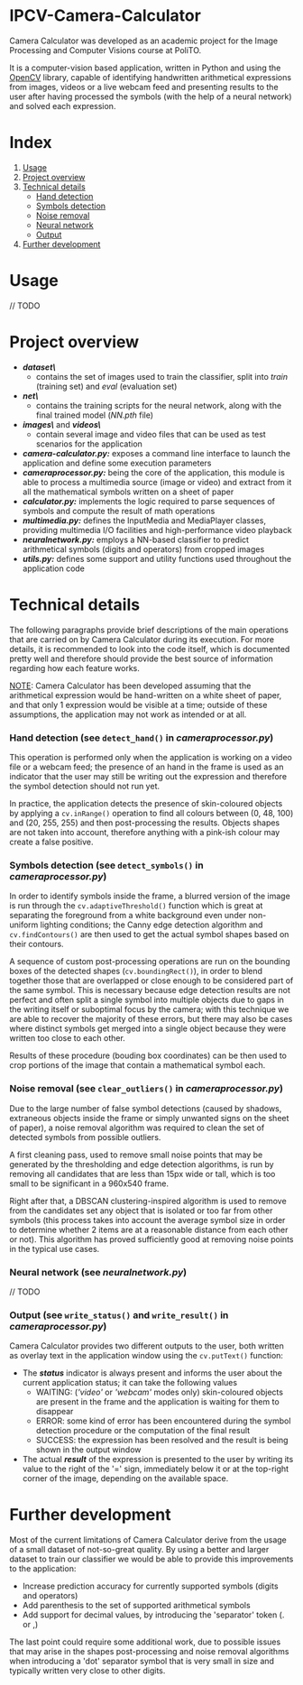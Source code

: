 # IPCV-Camera-Calculator

Camera Calculator was developed as an academic project for the Image Processing and Computer Visions course at PoliTO.

It is a computer-vision based application, written in Python and using the [OpenCV](https://opencv.org/) library, capable of identifying handwritten arithmetical expressions from images, videos or a live webcam feed and presenting results to the user after having processed the symbols (with the help of a neural network) and solved each expression.

# Index
1. [Usage](#Usage)
2. [Project overview](#Project-overview)
3. [Technical details](#Technical-details)
   - [Hand detection](#Hand-detection)
   - [Symbols detection](#Symbols-detection)
   - [Noise removal](#Noise-removal)
   - [Neural network](#Neural-network)
   - [Output](#Output)
4. [Further development](#Further-development)

# Usage

// TODO

# Project overview

* ***dataset\\***
  * contains the set of images used to train the classifier, split into *train* (training set) and *eval* (evaluation set)
* ***net\\***
  * contains the training scripts for the neural network, along with the final trained model (*NN.pth* file)
* ***images\\*** and ***videos\\***
  * contain several image and video files that can be used as test scenarios for the application
* ***camera-calculator.py:*** exposes a command line interface to launch the application and define some execution parameters
* ***cameraprocessor.py:*** being the core of the application, this module is able to process a multimedia source (image or video) and extract from it all the mathematical symbols written on a sheet of paper
* ***calculator.py:*** implements the logic required to parse sequences of symbols and compute the result of math operations
* ***multimedia.py:*** defines the InputMedia and MediaPlayer classes, providing multimedia I/O facilities and high-performance video playback
* ***neuralnetwork.py:*** employs a NN-based classifier to predict arithmetical symbols (digits and operators) from cropped images
* ***utils.py:*** defines some support and utility functions used throughout the application code


# Technical details

The following paragraphs provide brief descriptions of the main operations that are carried on by Camera Calculator during its execution.
For more details, it is recommended to look into the code itself, which is documented pretty well and therefore should provide the best source of information regarding how each feature works.

<ins>NOTE</ins>: Camera Calculator has been developed assuming that the arithmetical expression would be hand-written on a white sheet of paper, and that only 1 expression would be visible at a time; outside of these assumptions, the application may not work as intended or at all.

### Hand detection (see `detect_hand()` in *cameraprocessor.py*)

This operation is performed only when the application is working on a video file or a webcam feed; the presence of an hand in the frame is used as an indicator that the user may still be writing out the expression and therefore the symbol detection should not run yet.

In practice, the application detects the presence of skin-coloured objects by applying a `cv.inRange()` operation to find all colours between (0, 48, 100) and (20, 255, 255) and then post-processing the results. Objects shapes are not taken into account, therefore anything with a pink-ish colour may create a false positive.

### Symbols detection (see `detect_symbols()` in *cameraprocessor.py*)

In order to identify symbols inside the frame, a blurred version of the image is run through the `cv.adaptiveThreshold()` function which is great at separating the foreground from a white background even under non-uniform lighting conditions; the Canny edge detection algorithm and `cv.findContours()` are then used to get the actual symbol shapes based on their contours.

A sequence of custom post-processing operations are run on the bounding boxes of the detected shapes (`cv.boundingRect()`), in order to blend together those that are overlapped or close enough to be considered part of the same symbol. This is necessary because edge detection results are not perfect and often split a single symbol into multiple objects due to gaps in the writing itself or suboptimal focus by the camera; with this technique we are able to recover the majority of these errors, but there may also be cases where distinct symbols get merged into a single object because they were written too close to each other.

Results of these procedure (bouding box coordinates) can be then used to crop portions of the image that contain a mathematical symbol each.

### Noise removal (see `clear_outliers()` in *cameraprocessor.py*)

Due to the large number of false symbol detections (caused by shadows, extraneous objects inside the frame or simply unwanted signs on the sheet of paper), a noise removal algorithm was required to clean the set of detected symbols from possible outliers.

A first cleaning pass, used to remove small noise points that may be generated by the thresholding and edge detection algorithms, is run by removing all candidates that are less than 15px wide or tall, which is too small to be significant in a 960x540 frame.

Right after that, a DBSCAN clustering-inspired algorithm is used to remove from the candidates set any object that is isolated or too far from other symbols (this process takes into account the average symbol size in order to determine whether 2 items are at a reasonable distance from each other or not). This algorithm has proved sufficiently good at removing noise points in the typical use cases.

### Neural network (see *neuralnetwork.py*)

// TODO

### Output (see `write_status()` and `write_result()` in *cameraprocessor.py*)

Camera Calculator provides two different outputs to the user, both written as overlay text in the application window using the `cv.putText()` function:
* The ***status*** indicator is always present and informs the user about the current application status; it can take the following values
  * WAITING: (*'video'* or *'webcam'* modes only) skin-coloured objects are present in the frame and the application is waiting for them to disappear
  * ERROR: some kind of error has been encountered during the symbol detection procedure or the computation of the final result
  * SUCCESS: the expression has been resolved and the result is being shown in the output window
* The actual ***result*** of the expression is presented to the user by writing its value to the right of the '=' sign, immediately below it or at the top-right corner of the image, depending on the available space.

# Further development

Most of the current limitations of Camera Calculator derive from the usage of a small dataset of not-so-great quality. By using a better and larger dataset to train our classifier we would be able to provide this improvements to the application:
* Increase prediction accuracy for currently supported symbols (digits and operators)
* Add parenthesis to the set of supported arithmetical symbols
* Add support for decimal values, by introducing the 'separator' token (. or ,)

The last point could require some additional work, due to possible issues that may arise in the shapes post-processing and noise removal algorithms when introducing a 'dot' separator symbol that is very small in size and typically written very close to other digits.
